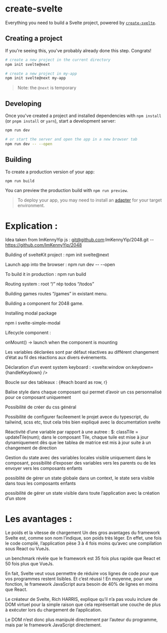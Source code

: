 # create-svelte

Everything you need to build a Svelte project, powered by [`create-svelte`](https://github.com/sveltejs/kit/tree/master/packages/create-svelte).

## Creating a project

If you're seeing this, you've probably already done this step. Congrats!

```bash
# create a new project in the current directory
npm init svelte@next

# create a new project in my-app
npm init svelte@next my-app
```

> Note: the `@next` is temporary

## Developing

Once you've created a project and installed dependencies with `npm install` (or `pnpm install` or `yarn`), start a development server:

```bash
npm run dev

# or start the server and open the app in a new browser tab
npm run dev -- --open
```

## Building

To create a production version of your app:

```bash
npm run build
```

You can preview the production build with `npm run preview`.

> To deploy your app, you may need to install an [adapter](https://kit.svelte.dev/docs/adapters) for your target environment.

# Explication :

Idea taken from ImKennyYip js :
git@github.com:ImKennyYip/2048.git -- https://github.com/ImKennyYip/2048

Building of svelteKit project :
npm init svelte@next

Launch app into the browser :
npm run dev -- --open

To build it in production :
npm run build

Routing system : 
root “/”
rép todos “/todos”

Building games routes “/games” in existant menu.

Building a component for 2048 game. 

Installing modal package

npm i svelte-simple-modal

Lifecycle component :

onMount() -> launch when the component is mounting

Les variables déclarées sont par défaut réactives au différent changement d’état au fil des réactions aux divers événements.

Déclaration d’un event system keyboard :
<svelte:window on:keydown={handleKeydown} />

Boucle sur des tableaux :
{#each board as row, r}

Balise style dans chaque composant qui permet d’avoir un css personnalisé pour ce composant uniquement

Possibilité de créer du css général

Possibilité de configurer facileement le projet avece du typescript, du tailwind, scss etc,
tout cela très bien expliqué avec la documentation svelte

Réactivité d’une variable par rapport à une autree :
$: classTile = updateTile(num);
dans le composant Tile, chaque tuile est mise à jour dynamiquement dès que lee tablea de matrice est mis à jour suite à un changement de direction

Gestion du state avec des variables locales visible uniquement dans le composant, possibilité d’exposer des variables vers les parents ou de les envoyer vers les composants enfants

possiblité de gérer un state globale dans un context, le state sera visible dans tous les composants enfants

possibilité de gérer un state visible dans toute l’application avec la création d’un store

# Les avantages :

Le poids et la vitesse de chargement
Un des gros avantages du framework Svelte est, comme son nom l’indique, son poids très léger. En effet, une fois le code compilé, l’application pèse 3 à 4 fois moins qu’avec une compilation sous React ou VueJs.

un benchmark révèle que le framework est 35 fois plus rapide que React et 50 fois plus que VueJs.

En fait, Svelte veut vous permettre de réduire vos lignes de code pour que vos programmes restent lisibles. Et c’est réussi ! En moyenne, pour une fonction, le framework JavaScript aura besoin de 40% de lignes en moins que React.

Le créateur de Svelte, Rich HARRIS, explique qu’il n’a pas voulu inclure de DOM virtuel pour la simple raison que cela représentait une couche de plus à exécuter lors du chargement de l’application.

Le DOM n’est donc plus manipulé directement par l’auteur du programme, mais par le framework JavaScript directement.
